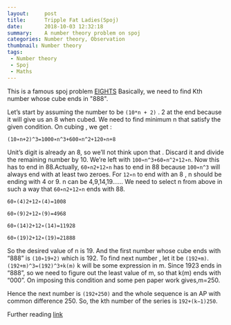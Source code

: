 ```yaml
---
layout:     post
title:      Tripple Fat Ladies(Spoj)
date:       2018-10-03 12:32:18
summary:    A number theory problem on spoj
categories: Number theory, Observation
thumbnail: Number theory
tags:
 - Number theory 
 - Spoj
 - Maths
---
```


This is a famous spoj problem [EIGHTS](https://www.spoj.com/problems/EIGHTS/)
Basically, we need to find Kth number whose cube ends in "888".

Let’s start by assuming the number to be `(10*n + 2)` .
2 at the end because it will give us an 8 when cubed. We need to find minimum n that satisfy the given condition.
On cubing , we get :

`(10∗n+2)^3=1000∗n^3+600∗n^2+120∗n+8`

Unit’s digit is already an 8, so we’ll not think upon that . Discard it and divide the remaining number by 10.
We’re left with `100∗n^3+60∗n^2+12∗n`. Now this has to end in 88.Actually, `60∗n2+12∗n` has to end in 88 because `100∗n^3` will always end with at least two zeroes.
For `12∗n` to end with an 8 , n should be ending with 4 or 9. n can be 4,9,14,19......
We need to select n from above in such a way that `60∗n2+12∗n` ends with 88.

```
60∗(4)2+12∗(4)=1008

60∗(9)2+12∗(9)=4968

60∗(14)2+12∗(14)=11928

60∗(19)2+12∗(19)=21888

```

So the desired value of n is 19. And the first number whose cube ends with “888” is `(10∗19+2)` which is 192.
To find next number , let it be `(192+m)`.
`(192+m)^3=(192)^3+k(m)`
k will be some expression in m. Since 1923 ends in “888”, so we need to figure out the least value of m, so that k(m) ends with “000”. On imposing this condition and some pen paper work gives,m=250.

Hence the next number is `(192+250)` and the whole sequence is an AP with common difference 250. So, the kth number of the series is 
`192+(k−1)250`.

Further reading [link](http://qr.ae/TUGHty)


